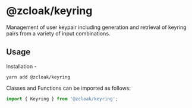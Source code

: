 # @zcloak/keyring

Management of user keypair including generation and retrieval of keyring pairs from a variety of input combinations.

## Usage

Installation -

```
yarn add @zcloak/keyring
```

Classes and Functions can be imported as follows:

```js
import { Keyring } from '@zcloak/keyring';
```
